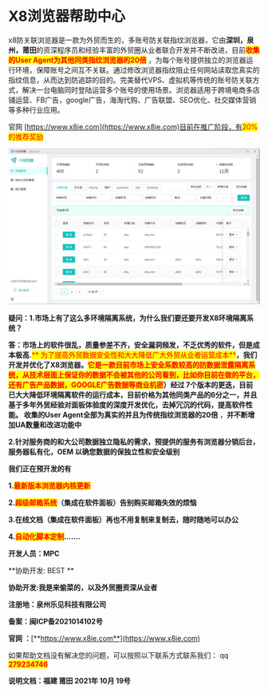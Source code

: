 # X8浏览器帮助中心

x8防关联浏览器是一款为外贸而生的，多账号防关联指纹浏览器，它由**深圳，泉州，莆田**的资深程序员和经验丰富的外贸圈从业者联合开发并不断改进，目前<mark style="color:red;">**收集的User Agent为其他同类指纹浏览器的20倍**</mark> ，为每个账号提供独立的浏览器运行环境，保障账号之间互不关联。通过修改浏览器指纹阻止任何网站读取您真实的指纹信息，从而达到防追踪的目的。完美替代VPS、虚拟机等传统的账号防关联方式，解决一台电脑同时登陆运营多个账号的使用场景。浏览器适用于跨境电商多店铺运营、FB广告，google广告，海淘代购、广告联盟、SEO优化、社交媒体营销等多种行业应用。

官网 [https://www.x8ie.com](https://www.x8ie.com)目前在推广阶段，有<mark style="color:red;">20%的推荐奖励</mark>

![](.gitbook/assets/b1.jpg)

**疑问：1.市场上有了这么多环境隔离系统，为什么我们要还要开发X8环境隔离系统？**

**答：市场上的软件很乱，质量参差不齐，安全漏洞频发，不乏优秀的软件，但是成本极高.**<mark style="color:red;">** 为了提高外贸数据安全性和大大降低广大外贸从业者运营成本**</mark>**，我们开发并优化了X8浏览器。**<mark style="color:red;">**它是一款目前市场上安全系数较高的防数据泄露隔离系统，从技术层面上保证你的数据不会被其他的公司看到，比如你目前在做的平台，还有广告产品数据，GOOGLE广告数据等商业机密**</mark>**）经过 7个版本的更迭，目前已大大降低环境隔离软件的运行成本，目前价格为其他同类产品的6分之一，并且基于多年外贸经验对面板体验度的深度开发优化，去掉冗沉的代码，提高软件性能。 收集的User Agent全部为真实的并且为传统指纹浏览器的20倍** ，**并不断增加UA数量和改进功能中**&#x20;

**2.针对服务商的和大公司数据独立隐私的需求，预提供的服务有浏览器分销后台，服务器私有化，OEM 以确您数据的保独立性和安全级别**&#x20;

**我们正在预开发的有**

**1.**<mark style="color:red;">**最新版本浏览器内核更新**</mark>

**2.**<mark style="color:red;">**超级邮箱系统**</mark>**（集成在软件面板）告别购买邮箱失效的烦恼**

**3.在线文档（集成在软件面板）再也不用复制来复制去，随时随地可以办公**

**4.**<mark style="color:red;">**自动化脚本定制**</mark>**.......**&#x20;

**开发人员：MPC**

**协助开发: BEST **

**协助开发:我是来偷菜的，以及外贸圈资深从业者**

&#x20;**注册地：泉州乐见科技有限公司**

**备案：闽ICP备2021014102号**

**官网 ：**[**https://www.x8ie.com**](https://www.x8ie.com)

如果帮助文档没有解决您的问题，可以按照以下联系方式联系我们： qq <mark style="color:red;">**279234746**</mark>

**说明文档：福建 莆田  2021年 10月 19号**
